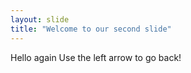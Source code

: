 ```yaml
---
layout: slide
title: "Welcome to our second slide"
---
```

Hello again
Use the left arrow to go back!

